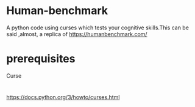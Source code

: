# Human-benchmark
A python code using curses which tests your cognitive skills.This can be said ,almost, a replica of https://humanbenchmark.com/ 
# prerequisites
Curse
# 
  https://docs.python.org/3/howto/curses.html
